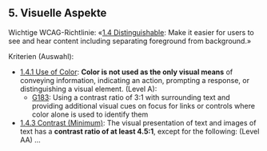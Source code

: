 ## 5. Visuelle Aspekte

Wichtige WCAG-Richtlinie: «[1.4 Distinguishable](https://www.w3.org/WAI/WCAG21/quickref/#distinguishable): Make it easier for users to see and hear content including separating foreground from background.»

Kriterien (Auswahl):
- [1.4.1 Use of Color](https://www.w3.org/WAI/WCAG21/quickref/?showtechniques=141#distinguishable): **Color is not used as the only visual means** of conveying information, indicating an action, prompting a response, or distinguishing a visual element. (Level A): 
    - [G183](https://www.w3.org/WAI/WCAG21/Techniques/general/G183.html): Using a contrast ratio of 3:1 with surrounding text and providing additional visual cues on focus for links or controls where color alone is used to identify them
- [1.4.3 Contrast (Minimum)](https://www.w3.org/WAI/WCAG21/quickref/?showtechniques=143#distinguishable): The visual presentation of text and images of text has a **contrast ratio of at least 4.5:1**, except for the following: (Level AA) …
